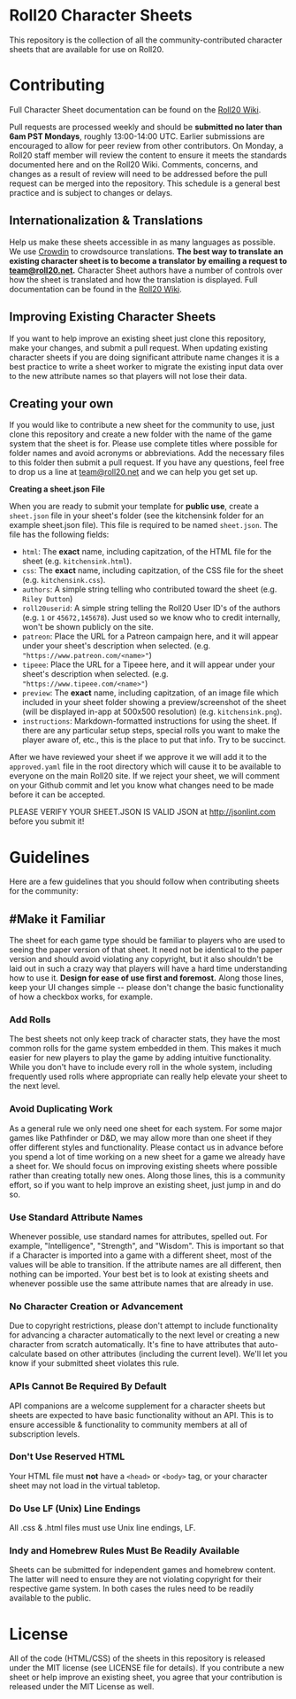 Roll20 Character Sheets
=======================

This repository is the collection of all the community-contributed character sheets that are available for use on Roll20. 

Contributing
============

Full Character Sheet documentation can be found on the [Roll20 Wiki](https://wiki.roll20.net/Building_Character_Sheets).

Pull requests are processed weekly and should be **submitted no later than 6am PST Mondays**, roughly 13:00-14:00 UTC. Earlier submissions are encouraged to allow for peer review from other contributors. On Monday, a Roll20 staff member will review the content to ensure it meets the standards documented here and on the Roll20 Wiki. Comments, concerns, and changes as a result of review will need to be addressed before the pull request can be merged into the repository. This schedule is a general best practice and is subject to changes or delays.

## Internationalization &amp; Translations

Help us make these sheets accessible in as many languages as possible. We use [Crowdin](https://crowdin.com/) to crowdsource translations. **The best way to translate an existing character sheet is to become a translator by emailing a request to team@roll20.net.** Character Sheet authors have a number of controls over how the sheet is translated and how the translation is displayed. Full documentation can be found in the [Roll20 Wiki](https://wiki.roll20.net/Character_Sheet_i18n).

## Improving Existing Character Sheets

If you want to help improve an existing sheet just clone this repository, make your changes, and submit a pull request. When updating existing character sheets if you are doing significant attribute name changes it is a best practice to write a sheet worker to migrate the existing input data over to the new attribute names so that players will not lose their data.

## Creating your own

If you would like to contribute a new sheet for the community to use, just clone this repository and create a new folder with the name of the game system that the sheet is for. Please use complete titles where possible for folder names and avoid acronyms or abbreviations. Add the necessary files to this folder then submit a pull request. If you have any questions, feel free to drop us a line at team@roll20.net and we can help you get set up.

**Creating a sheet.json File**

When you are ready to submit your template for **public use**, create a `sheet.json` file in your sheet's folder (see the kitchensink folder for an example sheet.json file). This file is required to be named `sheet.json`. The file has the following fields:

* `html`: The **exact** name, including capitzation, of the HTML file for the sheet (e.g. `kitchensink.html`).
* `css`: The **exact** name, including capitzation, of the CSS file for the sheet (e.g. `kitchensink.css`).
* `authors`: A simple string telling who contributed toward the sheet (e.g. `Riley Dutton`)
* `roll20userid`: A simple string telling the Roll20 User ID's of the authors (e.g. `1` or `45672,145678`). Just used so we know who to credit internally, won't be shown publicly on the site.
* `patreon`: Place the URL for a Patreon campaign here, and it will appear under your sheet's description when selected.  (e.g. `"https://www.patreon.com/<name>"`)
* `tipeee`: Place the URL for a Tipeee here, and it will appear under your sheet's description when selected.  (e.g. `"https://www.tipeee.com/<name>"`)
* `preview`: The **exact** name, including capitzation, of an image file which included in your sheet folder showing a preview/screenshot of the sheet (will be displayed in-app at 500x500 resolution) (e.g. `kitchensink.png`).
* `instructions`: Markdown-formatted instructions for using the sheet. If there are any particular setup steps, special rolls you want to make the player aware of, etc., this is the place to put that info. Try to be succinct.

After we have reviewed your sheet if we approve it we will add it to the `approved.yaml` file in the root directory which will cause it to be available to everyone on the main Roll20 site. If we reject your sheet, we will comment on your Github commit and let you know what changes need to be made before it can be accepted. 

PLEASE VERIFY YOUR SHEET.JSON IS VALID JSON at http://jsonlint.com before you submit it!

Guidelines
==========

Here are a few guidelines that you should follow when contributing sheets for the community:

## #Make it Familiar

The sheet for each game type should be familiar to players who are used to seeing the paper version of that sheet. It need not be identical to the paper version and should avoid violating any copyright, but it also shouldn't be laid out in such a crazy way that players will have a hard time understanding how to use it. **Design for ease of use first and foremost.** Along those lines, keep your UI changes simple -- please don't change the basic functionality of how a checkbox works, for example.

### Add Rolls

The best sheets not only keep track of character stats, they have the most common rolls for the game system embedded in them. This makes it much easier for new players to play the game by adding intuitive functionality. While you don't have to include every roll in the whole system, including frequently used rolls where appropriate can really help elevate your sheet to the next level.

### Avoid Duplicating Work

As a general rule we only need one sheet for each system. For some major games like Pathfinder or D&D, we may allow more than one sheet if they offer different styles and functionality. Please contact us in advance before you spend a lot of time working on a new sheet for a game we already have a sheet for. We should focus on improving existing sheets where possible rather than creating totally new ones. Along those lines, this is a community effort, so if you want to help improve an existing sheet, just jump in and do so.

### Use Standard Attribute Names

Whenever possible, use standard names for attributes, spelled out. For example, "Intelligence", "Strength", and "Wisdom". This is important so that if a Character is imported into a game with a different sheet, most of the values will be able to transition. If the attribute names are all different, then nothing can be imported. Your best bet is to look at existing sheets and whenever possible use the same attribute names that are already in use.

### No Character Creation or Advancement

Due to copyright restrictions, please don't attempt to include functionality for advancing a character automatically to the next level or creating a new character from scratch automatically. It's fine to have attributes that auto-calculate based on other attributes (including the current level). We'll let you know if your submitted sheet violates this rule.

### APIs Cannot Be Required By Default

API companions are a welcome supplement for a character sheets but sheets are expected to have basic functionality without an API. This is to ensure accessible & functionality to community members at all of subscription levels.

### Don't Use Reserved HTML

Your HTML file must **not** have a `<head>` or `<body>` tag, or your character sheet may not load in the virtual tabletop.

### Do Use LF (Unix) Line Endings

All .css & .html files must use Unix line endings, LF.

### Indy and Homebrew Rules Must Be Readily Available

Sheets can be submitted for independent games and homebrew content. The latter will need to ensure they are not violating copyright for their respective game system. In both cases the rules need to be readily available to the public. 

License
=======

All of the code (HTML/CSS) of the sheets in this repository is released under the MIT license (see LICENSE file for details). If you contribute a new sheet or help improve an existing sheet, you agree that your contribution is released under the MIT License as well.
